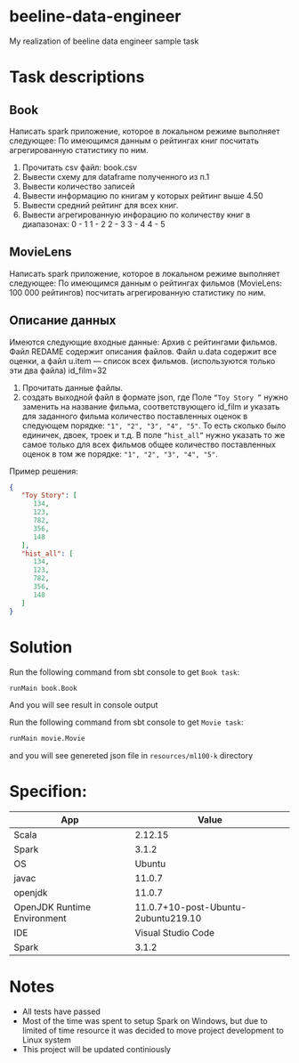 # beeline-data-engineer
My realization of beeline data engineer sample task

# Task descriptions

## Book

Написать spark приложение, которое в локальном режиме выполняет следующее:
По имеющимся данным о рейтингах книг посчитать агрегированную статистику по ним.

1. Прочитать csv файл: book.csv
2. Вывести схему для dataframe полученного из п.1
3. Вывести количество записей
4. Вывести информацию по книгам у которых рейтинг выше 4.50
5. Вывести средний рейтинг для всех книг.
6. Вывести агрегированную инфорацию по количеству книг в диапазонах:
0 - 1
1 - 2
2 - 3
3 - 4
4 - 5

## MovieLens

Написать spark приложение, которое в локальном режиме выполняет следующее:
По имеющимся данным о рейтингах фильмов (MovieLens: 100 000 рейтингов) посчитать агрегированную статистику по ним.

## Описание данных
Имеются следующие входные данные:
Архив с рейтингами фильмов.
Файл REDAME содержит описания файлов.
Файл u.data содержит все оценки, а файл u.item — список всех фильмов. (используются только эти два файла)
id_film=32

1. Прочитать данные файлы.
2. создать выходной файл в формате json, где
Поле `“Toy Story ”` нужно заменить на название фильма, соответствующего id_film и указать для заданного фильма количество поставленных оценок в следующем порядке: `"1", "2", "3", "4", "5"`. То есть сколько было единичек, двоек, троек и т.д.
В поле `“hist_all”` нужно указать то же самое только для всех фильмов общее количество поставленных оценок в том же порядке: `"1", "2", "3", "4", "5"`.

Пример решения:

```json
{
   "Toy Story": [ 
      134,
      123,
      782,
      356,
      148
   ],
   "hist_all": [ 
      134,
      123,
      782,
      356,
      148
   ]
}
```

# Solution
Run the following command from sbt console to get `Book task`:

```bash
runMain book.Book
```

And you will see result in console output


Run the following command from sbt console to get `Movie task`:

```bash
runMain movie.Movie
```

and you will see genereted json file in `resources/ml100-k` directory

# Specifion:

| App | Value |
| --- | ----------- |
| Scala | 2.12.15 |
| Spark | 3.1.2 |
| OS | Ubuntu |
| javac | 11.0.7 |
| openjdk | 11.0.7 |
| OpenJDK Runtime Environment | 11.0.7+10-post-Ubuntu-2ubuntu219.10 |
| IDE | Visual Studio Code |
| Spark | 3.1.2 |

# Notes
 - All tests have passed
 - Most of the time was spent to setup Spark on Windows, but due to limited of time resource it was decided to move project development to Linux system
 - This project will be updated continiously